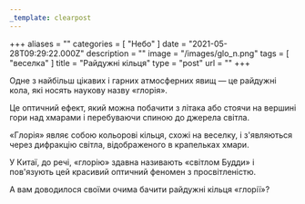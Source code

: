 ```yaml
---
_template: clearpost
---
```



+++
aliases = ""
categories = [ "Небо" ]
date = "2021-05-28T09:29:22.000Z"
description = ""
image = "/images/glo_n.png"
tags = [ "веселка" ]
title = "Райдужні кільця"
type = "post"
url = ""
+++


Одне з найбільш цікавих і гарних атмосферних явищ — це райдужні кола, які носять наукову назву «глорiя».  
  
Це оптичний ефект, який можна побачити з літака або стоячи на вершині гори над хмарами і перебуваючи спиною до джерела світла.  
  
«Глорія» являє собою кольорові кільця, схожі на веселку, і з'являються через дифракцію світла, відображеного в крапельках хмари.  
  
У Китаї, до речі, «глорію» здавна називають «світлом Будди» і пов'язують цей красивий оптичний феномен з просвітленістю.  
  
А вам доводилося своїми очима бачити райдужні кільця «глорії»?
